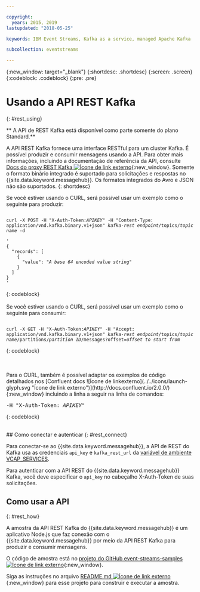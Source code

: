 ```yaml
---

copyright:
  years: 2015, 2019
lastupdated: "2018-05-25"

keywords: IBM Event Streams, Kafka as a service, managed Apache Kafka

subcollection: eventstreams

---
```


{:new_window: target="_blank"}
{:shortdesc: .shortdesc}
{:screen: .screen}
{:codeblock: .codeblock}
{:pre: .pre}

# Usando a API REST Kafka
{: #rest_using}

** A API de REST Kafka está disponível como parte somente do plano Standard.**
<br/>

A API REST Kafka fornece uma interface RESTful para um cluster Kafka. É possível produzir e consumir mensagens usando a API. Para obter mais informações, incluindo a documentação de referência da API, consulte [Docs do proxy REST Kafka ![Ícone de link externo](../../icons/launch-glyph.svg "Ícone de link externo")](https://docs.confluent.io/2.0.0/kafka-rest/docs/index.html){:new_window}. Somente o formato binário integrado é suportado para solicitações e respostas no {{site.data.keyword.messagehub}}. Os formatos integrados do Avro e JSON não são suportados.
{: shortdesc}

Se você estiver usando o CURL, será possível usar um exemplo como o seguinte para produzir:
<pre class="pre"><code>
curl -X POST -H "X-Auth-Token:<var class="keyword varname">APIKEY</var>" -H "Content-Type: application/vnd.kafka.binary.v1+json" <var class="keyword varname">kafka-rest endpoint</var>/topics/<var class="keyword varname">topic name</var> -d 

'
{
  "records": [
    {
      "value": "<var class="keyword varname">A base 64 encoded value string</var>"
    }
  ]
}
'
</code></pre>
{: codeblock}
<br/>
<br/>
Se você estiver usando o CURL, será possível usar um exemplo como o seguinte para consumir:
<pre class="pre"><code>
curl -X GET -H "X-Auth-Token:<var class="keyword varname">APIKEY</var>" -H "Accept: application/vnd.kafka.binary.v1+json" <var class="keyword varname">kafka-rest endpoint</var>/topics/<var class="keyword varname">topic name</var>/partitions/<var class="keyword varname">partition ID</var>/messages?offset=<var class="keyword varname">offset to start from</var>
</code></pre>
{: codeblock}

<br/>
<br/>
Para o CURL, também é possível adaptar os exemplos de código detalhados nos [Confluent docs ![Ícone de linkexterno](../../icons/launch-glyph.svg "Ícone de link externo")](http://docs.confluent.io/2.0.0/){:new_window} incluindo a linha a seguir na linha de comandos:

<pre class="pre">-H "X-Auth-Token: <var class="keyword varname">APIKEY</var>"</pre>
{: codeblock}

<br/>
## Como conectar e autenticar
{: #rest_connect}

<!-- info was in eventstreams066.md -->

<!-- Comment from Andrew
basic introduction, definitely including health warning
-->
Para conectar-se ao {{site.data.keyword.messagehub}}, a API de REST do Kafka usa as
credenciais <code>api_key</code> e <code>kafka_rest_url</code> da
[variável de ambiente VCAP_SERVICES](/docs/services/EventStreams?topic=eventstreams-connecting#connect_standard_cf).

Para autenticar com a API REST do {{site.data.keyword.messagehub}} Kafka, você
                deve especificar o <code>api_key</code> no cabeçalho X-Auth-Token de suas
                solicitações.


## Como usar a API
{: #rest_how}

<!-- info was in eventstreams097.md -->

A amostra da API REST Kafka do {{site.data.keyword.messagehub}} é um aplicativo Node.js
que faz conexão com o {{site.data.keyword.messagehub}} por meio da API REST Kafka para produzir e
consumir mensagens.

O código de amostra está no [projeto do GitHub event-streams-samples ![Ícone de link externo](../../icons/launch-glyph.svg "Ícone de link externo")](https://github.com/ibm-messaging/event-streams-samples/tree/master/kafka-nodejs-console-sample){:new_window}.

Siga as instruções no arquivo [README.md ![Ícone de link externo](../../icons/launch-glyph.svg "Ícone de link externo")](https://github.com/ibm-messaging/event-streams-samples/tree/master/kafka-nodejs-console-sample){:new_window} para esse projeto para construir e executar a amostra.


